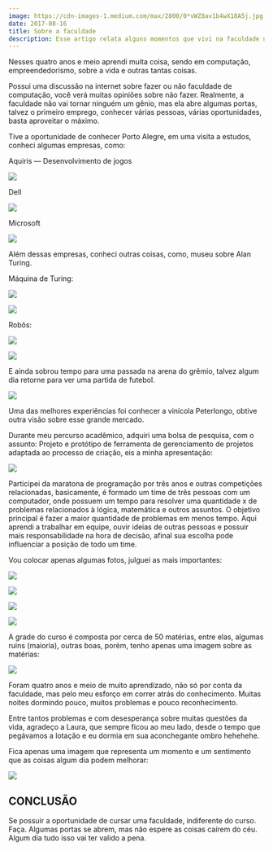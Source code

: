```yaml
---
image: https://cdn-images-1.medium.com/max/2800/0*vWZ8av1b4wX18A5j.jpg
date: 2017-08-16
title: Sobre a faculdade
description: Esse artigo relata alguns momentos que vivi na faculdade no curso de Sistemas de informação
---
```



Nesses quatro anos e meio aprendi muita coisa, sendo em computação, empreendedorismo, sobre a vida e outras tantas coisas.

Possui uma discussão na internet sobre fazer ou não faculdade de computação, você verá muitas opiniões sobre não fazer. Realmente, a faculdade não vai tornar ninguém um gênio, mas ela abre algumas portas, talvez o primeiro emprego, conhecer várias pessoas, várias oportunidades, basta aproveitar o máximo.

Tive a oportunidade de conhecer Porto Alegre, em uma visita a estudos, conheci algumas empresas, como:

Aquiris — Desenvolvimento de jogos

![](https://cdn-images-1.medium.com/max/2000/0*5xcNu4LjP4jnCLRw.jpg)

Dell

![](https://cdn-images-1.medium.com/max/2000/0*j_4Gd_M8FTLuMzfb.jpg)

Microsoft

![](https://cdn-images-1.medium.com/max/2000/0*wsWqFkr8kWxLP9mN.jpg)

Além dessas empresas, conheci outras coisas, como, museu sobre Alan Turing.

Máquina de Turing:

![](https://cdn-images-1.medium.com/max/2800/0*orGWR8kIOu0l7Rv_.JPG)

![](https://cdn-images-1.medium.com/max/2800/0*-gLe5f_e8iwmYqmZ.JPG)

Robôs:

![](https://cdn-images-1.medium.com/max/2000/0*mufz7TnCzFar3mNm.jpg)

![](https://cdn-images-1.medium.com/max/2800/0*6l0DJq0S2zrO5iMG.JPG)

E ainda sobrou tempo para uma passada na arena do grêmio, talvez algum dia retorne para ver uma partida de futebol.

![](https://cdn-images-1.medium.com/max/2800/0*fTv4oU3w5UQbUTrN.JPG)

Uma das melhores experiências foi conhecer a vinícola Peterlongo, obtive outra visão sobre esse grande mercado.

Durante meu percurso acadêmico, adquiri uma bolsa de pesquisa, com o assunto: Projeto e protótipo de ferramenta de gerenciamento de projetos adaptada ao processo de criação, eis a minha apresentação:

![](https://cdn-images-1.medium.com/max/2000/0*2W76AHI0u8x49Bua.jpg)

Participei da maratona de programação por três anos e outras competições relacionadas, basicamente, é formado um time de três pessoas com um computador, onde possuem um tempo para resolver uma quantidade x de problemas relacionados à lógica, matemática e outros assuntos. O objetivo principal é fazer a maior quantidade de problemas em menos tempo. Aqui aprendi a trabalhar em equipe, ouvir ideias de outras pessoas e possuir mais responsabilidade na hora de decisão, afinal sua escolha pode influenciar a posição de todo um time.

Vou colocar apenas algumas fotos, julguei as mais importantes:

![](https://cdn-images-1.medium.com/max/2000/0*uKOOKVqXRSw8YVxD.jpg)

![](https://cdn-images-1.medium.com/max/2000/0*MBfoHfZRbA12UTXK.jpg)

![](https://cdn-images-1.medium.com/max/2000/0*pC0Ww4QDD3R-VOYw.jpg)

![](https://cdn-images-1.medium.com/max/2000/0*2vw-C2gII5tH410b.JPG)

A grade do curso é composta por cerca de 50 matérias, entre elas, algumas ruins (maioria), outras boas, porém, tenho apenas uma imagem sobre as matérias:

![](https://cdn-images-1.medium.com/max/2800/0*vWZ8av1b4wX18A5j.jpg)

Foram quatro anos e meio de muito aprendizado, não só por conta da faculdade, mas pelo meu esforço em correr atrás do conhecimento. Muitas noites dormindo pouco, muitos problemas e pouco reconhecimento.

Entre tantos problemas e com desesperança sobre muitas questões da vida, agradeço a Laura, que sempre ficou ao meu lado, desde o tempo que pegávamos a lotação e eu dormia em sua aconchegante ombro hehehehe.

Fica apenas uma imagem que representa um momento e um sentimento que as coisas algum dia podem melhorar:

![](https://cdn-images-1.medium.com/max/2800/0*ovmc8eBx4NjofuFB.jpg)

## CONCLUSÃO

Se possuir a oportunidade de cursar uma faculdade, indiferente do curso. Faça. Algumas portas se abrem, mas não espere as coisas caírem do céu. Algum dia tudo isso vai ter valido a pena.
